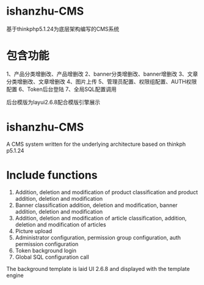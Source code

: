 # ishanzhu-CMS

基于thinkphp5.1.24为底层架构编写的CMS系统

# 包含功能

1、产品分类增删改、产品增删改
2、banner分类增删改、banner增删改
3、文章分类增删改、文章增删改
4、图片上传
5、管理员配置、权限组配置、AUTH权限配置
6、Token后台登陆
7、全局SQL配置调用


后台模版为layui2.6.8配合模版引擎展示


# ishanzhu-CMS

A CMS system written for the underlying architecture based on thinkph p5.1.24

# Include functions

1. Addition, deletion and modification of product classification and product addition, deletion and modification
2. Banner classification addition, deletion and modification, banner addition, deletion and modification
3. Addition, deletion and modification of article classification, addition, deletion and modification of articles
4. Picture upload
5. Administrator configuration, permission group configuration, auth permission configuration
6. Token background login
7. Global SQL configuration call

The background template is laid UI 2.6.8 and displayed with the template engine
